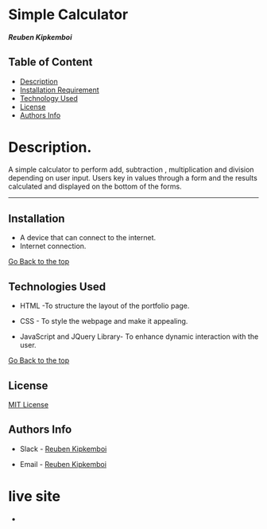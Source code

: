# Simple Calculator

##### Reuben Kipkemboi 

## Table of Content

+ [Description](#Description)
+ [Installation Requirement](#Installation)
+ [Technology Used](#technologies-used)
+ [License](#license)
+ [Authors Info](#authors-info)

# Description.
A simple calculator to perform add, subtraction , multiplication and division depending on user input.
Users key in values through a form and the results calculated and displayed on the bottom of the forms.
<hr>

## Installation
+ A device that can connect to the internet.
+ Internet connection.

[Go Back to the top](#simple-calculator)

## Technologies Used

* HTML -To structure the layout of the portfolio page. 

* CSS - To style the webpage and make it appealing.

* JavaScript and JQuery Library- To enhance dynamic interaction with the user.

[Go Back to the top](#simple-calculator)

## License
[MIT License](LICENSE)

## Authors Info
* Slack - [Reuben Kipkemboi]()

* Email - [Reuben Kipkemboi](https://gmail.com)

# live site
* #### 



